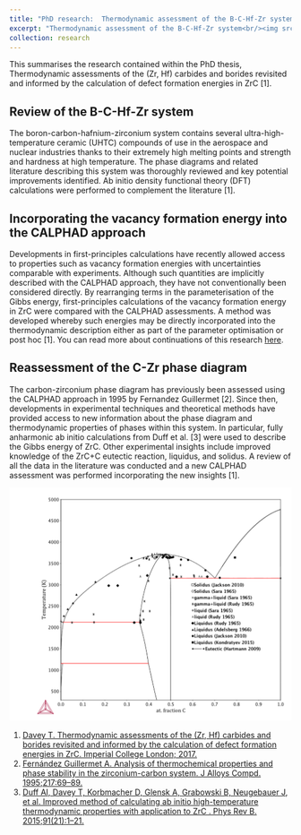 ```yaml
---
title: "PhD research:  Thermodynamic assessment of the B-C-Hf-Zr system"
excerpt: "Thermodynamic assessment of the B-C-Hf-Zr system<br/><img src='_research/ZrC_Davey2017.png'>"
collection: research
---
```


This summarises the research contained within the PhD thesis, Thermodynamic assessments of the (Zr, Hf) carbides and borides revisited and informed by the calculation of defect formation energies in ZrC [1]. 

## Review of the B-C-Hf-Zr system

The boron-carbon-hafnium-zirconium system contains several ultra-high-temperature ceramic (UHTC) compounds of use in the aerospace and nuclear industries thanks to their extremely high melting points and strength and hardness at high temperature. The phase diagrams and related literature describing this system was thoroughly reviewed and key potential improvements identified. Ab initio density functional theory (DFT) calculations were performed to complement the literature [1]. 

## Incorporating the vacancy formation energy into the CALPHAD approach

Developments in first-principles calculations have recently allowed access to properties such as vacancy formation energies with uncertainties comparable with experiments. Although such quantities are implicitly described with the CALPHAD approach, they have not conventionally been considered directly. By rearranging terms in the parameterisation of the Gibbs energy, first-principles calculations of the vacancy formation energy in ZrC were compared with the CALPHAD assessments. A method was developed whereby such energies may be directly incorporated into the thermodynamic description either as part of the parameter optimisation or post hoc [1]. You can read more about continuations of this research [here](http://tessadavey.com/research/zirconium_carbide "Zirconium carbide research"). 

## Reassessment of the C-Zr phase diagram

The carbon-zirconium phase diagram has previously been assessed using the CALPHAD approach in 1995 by Fernandez Guillermet [2]. Since then, developments in experimental techniques and theoretical methods have provided access to new information about the phase diagram and thermodynamic properties of phases within this system. In particular, fully anharmonic ab initio calculations from Duff et al. [3] were used to describe the Gibbs energy of ZrC. Other experimental insights include improved knowledge of the ZrC+C eutectic reaction, liquidus, and solidus. A review of all the data in the literature was conducted and a new CALPHAD assessment was performed incorporating the new insights [1]. 

![CALPHAD assessment of the C-Zr system](/images/ZrC_Davey2017.png)

1. [Davey T. Thermodynamic assessments of the (Zr, Hf) carbides and borides revisited and informed by the calculation of defect formation energies in ZrC. Imperial College London; 2017.](https://spiral.imperial.ac.uk/handle/10044/1/49433 "PhD thesis")
2. [Fernández Guillermet A. Analysis of thermochemical properties and phase stability in the zirconium-carbon system. J Alloys Compd. 1995;217:69–89.](https://doi.org/10.1016/0925-8388(94)01310-E)
3. [Duff AI, Davey T, Korbmacher D, Glensk A, Grabowski B, Neugebauer J, et al.  Improved method of calculating ab initio high-temperature thermodynamic properties with application to ZrC . Phys Rev B. 2015;91(21):1–21.](http://dx.doi.org/10.1103/PhysRevB.91.214311)

